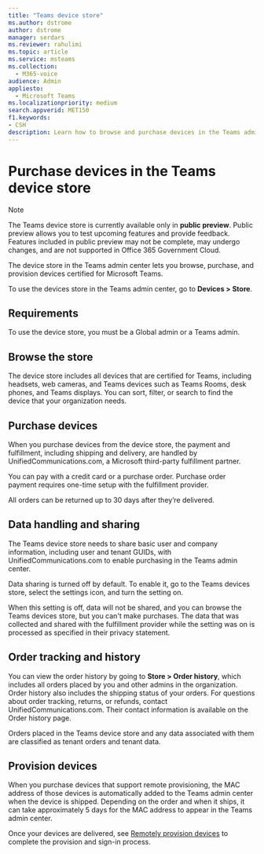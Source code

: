 ```yaml
---
title: "Teams device store"
ms.author: dstrome
author: dstrome
manager: serdars
ms.reviewer: rahulimi
ms.topic: article
ms.service: msteams
ms.collection: 
  - M365-voice
audience: Admin
appliesto: 
  - Microsoft Teams
ms.localizationpriority: medium
search.appverid: MET150
f1.keywords:
- CSH
description: Learn how to browse and purchase devices in the Teams admin center device store
---
```


# Purchase devices in the Teams device store

>[!NOTE]
>The Teams device store is currently available only in **public preview**. Public preview allows you to test upcoming features and provide feedback. Features included in public preview may not be complete, may undergo changes, and are not supported in Office 365 Government Cloud.

The device store in the Teams admin center lets you browse, purchase, and provision devices certified for Microsoft Teams.  

 To use the devices store in the Teams admin center, go to **Devices > Store**.

## Requirements

To use the device store, you must be a Global admin or a Teams admin.

## Browse the store

The device store includes all devices that are certified for Teams, including headsets, web cameras, and Teams devices such as Teams Rooms, desk phones, and Teams displays. You can sort, filter, or search to find the device that your organization needs.

## Purchase devices

When you purchase devices from the device store, the payment and fulfillment, including shipping and delivery, are handled by UnifiedCommunications.com, a Microsoft third-party fulfillment partner.  

You can pay with a credit card or a purchase order. Purchase order payment requires one-time setup with the fulfillment provider.

All orders can be returned up to 30 days after they’re delivered.

## Data handling and sharing

The Teams device store needs to share basic user and company information, including user and tenant GUIDs, with UnifiedCommunications.com to enable purchasing in the Teams admin center.

Data sharing is turned off by default. To enable it, go to the Teams devices store, select the settings icon, and turn the setting on.  

When this setting is off, data will not be shared, and you can browse the Teams devices store, but you can't make purchases. The data that was collected and shared with the fulfillment provider while the setting was on is processed as specified in their privacy statement.

## Order tracking and history

You can view the order history by going to **Store > Order history**, which includes all orders placed by you and other admins in the organization. Order history also includes the shipping status of your orders. For questions about order tracking, returns, or refunds, contact UnifiedCommunications.com. Their contact information is available on the Order history page.

Orders placed in the Teams device store and any data associated with them are classified as tenant orders and tenant data.

## Provision devices

When you purchase devices that support remote provisioning, the MAC address of those devices is automatically added to the Teams admin center when the device is shipped. Depending on the order and when it ships, it can take approximately 5 days for the MAC address to appear in the Teams admin center.

Once your devices are delivered, see [Remotely provision devices](remote-provision-remote-login.md#generate-a-verification-code) to complete the provision and sign-in process.
